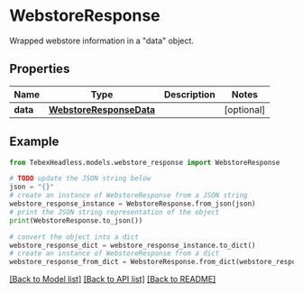 # WebstoreResponse

Wrapped webstore information in a \"data\" object.

## Properties

Name | Type | Description | Notes
------------ | ------------- | ------------- | -------------
**data** | [**WebstoreResponseData**](WebstoreResponseData.md) |  | [optional] 

## Example

```python
from TebexHeadless.models.webstore_response import WebstoreResponse

# TODO update the JSON string below
json = "{}"
# create an instance of WebstoreResponse from a JSON string
webstore_response_instance = WebstoreResponse.from_json(json)
# print the JSON string representation of the object
print(WebstoreResponse.to_json())

# convert the object into a dict
webstore_response_dict = webstore_response_instance.to_dict()
# create an instance of WebstoreResponse from a dict
webstore_response_from_dict = WebstoreResponse.from_dict(webstore_response_dict)
```
[[Back to Model list]](../README.md#documentation-for-models) [[Back to API list]](../README.md#documentation-for-api-endpoints) [[Back to README]](../README.md)


